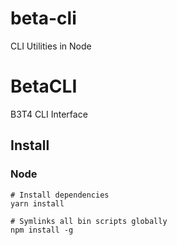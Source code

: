 # beta-cli
CLI Utilities in Node

# BetaCLI
B3T4 CLI Interface

## Install

### Node
```
# Install dependencies
yarn install

# Symlinks all bin scripts globally
npm install -g
```
